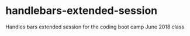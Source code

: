 # handlebars-extended-session
Handles bars extended session for the coding boot camp June 2018 class
